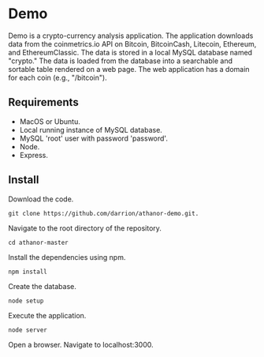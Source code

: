 ﻿# Demo

Demo is a crypto-currency analysis application. The application downloads data from the coinmetrics.io API on Bitcoin, BitcoinCash, Litecoin, Ethereum, and EthereumClassic. The data is stored in a local MySQL database named "crypto." The data is loaded from the database into a searchable and sortable table rendered on a web page. The web application has a domain for each coin (e.g., "/bitcoin"). 

## Requirements

 - MacOS or Ubuntu.
 - Local running instance of MySQL database.
 - MySQL 'root' user with password 'password'. 
 - Node.
 - Express.

## Install
Download the code.

    git clone https://github.com/darrion/athanor-demo.git.

Navigate to the root directory of the repository.

    cd athanor-master

Install the dependencies using npm. 

    npm install 

Create the database.

    node setup

Execute the application.

    node server

Open a browser. Navigate to localhost:3000.
